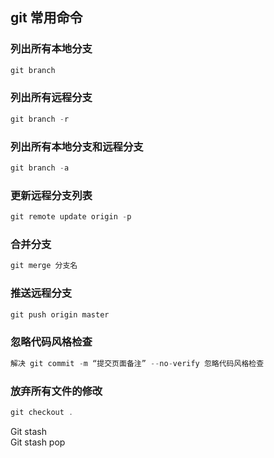 ## git 常用命令

### 列出所有本地分支

```js
git branch
```

### 列出所有远程分支

```js
git branch -r
```

### 列出所有本地分支和远程分支

```js
git branch -a
```

### 更新远程分支列表

```js
git remote update origin -p
```

### 合并分支

```js
git merge 分支名
```

### 推送远程分支

```js
git push origin master
```

### 忽略代码风格检查

```js
解决 git commit -m “提交页面备注” --no-verify 忽略代码风格检查
```

### 放弃所有文件的修改

```js
git checkout .
```

Git stash  
Git stash pop
